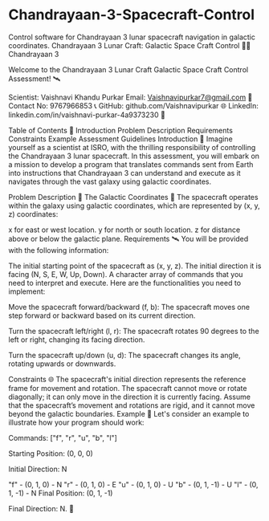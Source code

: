 # Chandrayaan-3-Spacecraft-Control
Control software for Chandrayaan 3 lunar spacecraft navigation in galactic coordinates.
Chandrayaan 3 Lunar Craft: Galactic Space Craft Control 🚀🌌
Chandrayaan 3

Welcome to the Chandrayaan 3 Lunar Craft Galactic Space Craft Control Assessment! 🛰️

Scientist: Vaishnavi Khandu Purkar
Email: Vaishnavipurkar7@gmail.com 📧
Contact No: 9767966853 📞
GitHub: github.com/Vaishnavipurkar 🌐
LinkedIn: linkedin.com/in/vaishnavi-purkar-4a9373230 📲

Table of Contents 📜
Introduction
Problem Description
Requirements
Constraints
Example
Assessment Guidelines
Introduction 🚀
Imagine yourself as a scientist at ISRO, with the thrilling responsibility of controlling the Chandrayaan 3 lunar spacecraft. In this assessment, you will embark on a mission to develop a program that translates commands sent from Earth into instructions that Chandrayaan 3 can understand and execute as it navigates through the vast galaxy using galactic coordinates.

Problem Description 🌌
The Galactic Coordinates 🌠
The spacecraft operates within the galaxy using galactic coordinates, which are represented by (x, y, z) coordinates:

x for east or west location.
y for north or south location.
z for distance above or below the galactic plane.
Requirements 🛰️
You will be provided with the following information:

The initial starting point of the spacecraft as (x, y, z).
The initial direction it is facing (N, S, E, W, Up, Down).
A character array of commands that you need to interpret and execute.
Here are the functionalities you need to implement:

Move the spacecraft forward/backward (f, b): The spacecraft moves one step forward or backward based on its current direction.

Turn the spacecraft left/right (l, r): The spacecraft rotates 90 degrees to the left or right, changing its facing direction.

Turn the spacecraft up/down (u, d): The spacecraft changes its angle, rotating upwards or downwards.

Constraints 🌐
The spacecraft's initial direction represents the reference frame for movement and rotation.
The spacecraft cannot move or rotate diagonally; it can only move in the direction it is currently facing.
Assume that the spacecraft’s movement and rotations are rigid, and it cannot move beyond the galactic boundaries.
Example 🚀
Let's consider an example to illustrate how your program should work:

Commands: ["f", "r", "u", "b", "l"]

Starting Position: (0, 0, 0)

Initial Direction: N

"f" - (0, 1, 0) - N
"r" - (0, 1, 0) - E
"u" - (0, 1, 0) - U
"b" - (0, 1, -1) - U
"l" - (0, 1, -1) - N
Final Position: (0, 1, -1)

Final Direction: N.   🌟
